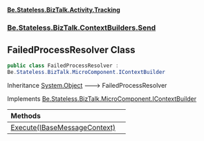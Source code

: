 #### [Be.Stateless.BizTalk.Activity.Tracking](README.md 'README')
### [Be.Stateless.BizTalk.ContextBuilders.Send](Be.Stateless.BizTalk.ContextBuilders.Send.md 'Be.Stateless.BizTalk.ContextBuilders.Send')

## FailedProcessResolver Class

```csharp
public class FailedProcessResolver :
Be.Stateless.BizTalk.MicroComponent.IContextBuilder
```

Inheritance [System.Object](https://docs.microsoft.com/en-us/dotnet/api/System.Object 'System.Object') &#129106; FailedProcessResolver

Implements [Be.Stateless.BizTalk.MicroComponent.IContextBuilder](https://docs.microsoft.com/en-us/dotnet/api/Be.Stateless.BizTalk.MicroComponent.IContextBuilder 'Be.Stateless.BizTalk.MicroComponent.IContextBuilder')

| Methods | |
| :--- | :--- |
| [Execute(IBaseMessageContext)](FailedProcessResolver.Execute(IBaseMessageContext).md 'Be.Stateless.BizTalk.ContextBuilders.Send.FailedProcessResolver.Execute(Microsoft.BizTalk.Message.Interop.IBaseMessageContext)') | |
